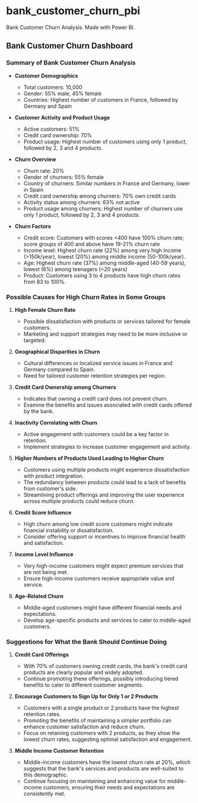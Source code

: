 # bank_customer_churn_pbi
Bank Customer Churn Analysis. Made with Power BI.

## Bank Customer Churn Dashboard

### Summary of Bank Customer Churn Analysis

- **Customer Demographics**
  - Total customers: 10,000
  - Gender: 55% male, 45% female
  - Countries: Highest number of customers in France, followed by Germany and Spain

- **Customer Activity and Product Usage**
  - Active customers: 51%
  - Credit card ownership: 70%
  - Product usage: Highest number of customers using only 1 product, followed by 2, 3 and 4 products.

- **Churn Overview**
  - Churn rate: 20%
  - Gender of churners: 55% female
  - Country of churners: Similar numbers in France and Germany, lower in Spain
  - Credit card ownership among churners: 70% own credit cards
  - Activity status among churners: 63% not active
  - Product usage among churners: Highest number of churners use only 1 product, followed by 2, 3 and 4 products.

- **Churn Factors**
  - Credit score: Customers with scores <400 have 100% churn rate; score groups of 400 and above have 19-21% churn rate
  - Income level: Highest churn rate (22%) among very high income (>150k/year), lowest (20%) among middle income (50-100k/year).
  - Age: Highest churn rate (37%) among middle-aged (40-59 years), lowest (6%) among teenagers (<20 years)
  - Product: Customers using 3 to 4 products have high churn rates from 83 to 100%.

### Possible Causes for High Churn Rates in Some Groups

1. **High Female Churn Rate**
   - Possible dissatisfaction with products or services tailored for female customers.
   - Marketing and support strategies may need to be more inclusive or targeted.

2. **Geographical Disparities in Churn**
   - Cultural differences or localized service issues in France and Germany compared to Spain.
   - Need for tailored customer retention strategies per region.

3. **Credit Card Ownership among Churners**
   - Indicates that owning a credit card does not prevent churn.
   - Examine the benefits and issues associated with credit cards offered by the bank.

4. **Inactivity Correlating with Churn**
   - Active engagement with customers could be a key factor in retention.
   - Implement strategies to increase customer engagement and activity.

5. **Higher Numbers of Products Used Leading to Higher Churn**
   - Customers using multiple products might experience dissatisfaction with product integration.
   - The redundancy between products could lead to a lack of benefits from customer's side.
   - Streamlining product offerings and improving the user experience across multiple products could reduce churn.

6. **Credit Score Influence**
   - High churn among low credit score customers might indicate financial instability or dissatisfaction.
   - Consider offering support or incentives to improve financial health and satisfaction.

7. **Income Level Influence**
   - Very high-income customers might expect premium services that are not being met.
   - Ensure high-income customers receive appropriate value and service.

8. **Age-Related Churn**
   - Middle-aged customers might have different financial needs and expectations.
   - Develop age-specific products and services to cater to middle-aged customers.
  
### Suggestions for What the Bank Should Continue Doing

1. **Credit Card Offerings**
   - With 70% of customers owning credit cards, the bank's credit card products are clearly popular and widely adopted.
   - Continue promoting these offerings, possibly introducing tiered benefits to cater to different customer segments.

2. **Encourage Customers to Sign Up for Only 1 or 2 Products**
   - Customers with a single product or 2 products have the highest retention rates.
   - Promoting the benefits of maintaining a simpler portfolio can enhance customer satisfaction and reduce churn.
   - Focus on retaining customers with 2 products, as they show the lowest churn rates, suggesting optimal satisfaction and engagement.

3. **Middle Income Customer Retention**
   - Middle-income customers have the lowest churn rate at 20%, which suggests that the bank's services and products are well-suited to this demographic.
   - Continue focusing on maintaining and enhancing value for middle-income customers, ensuring their needs and expectations are consistently met.
